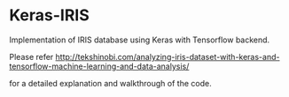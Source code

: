 # Keras-IRIS

Implementation of IRIS database using Keras with Tensorflow backend.

Please refer http://tekshinobi.com/analyzing-iris-dataset-with-keras-and-tensorflow-machine-learning-and-data-analysis/

for a detailed explanation and walkthrough of the code.
